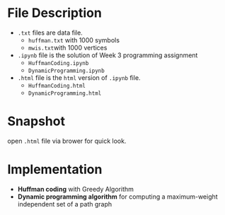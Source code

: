 # File Description
- `.txt` files are data file. 
  - `huffman.txt` with 1000 symbols 
  - `mwis.txt`with 1000 vertices
- `.ipynb` file is the solution of Week 3 programming assignment
  - `HuffmanCoding.ipynb`
  - `DynamicProgramming.ipynb`
- `.html` file is the `html` version of `.ipynb` file.
  - `HuffmanCoding.html`
  - `DynamicProgramming.html`
# Snapshot
open `.html` file via brower for quick look.
# Implementation
- **Huffman coding** with Greedy Algorithm
- **Dynamic programming algorithm** for computing a maximum-weight independent set of a path graph

